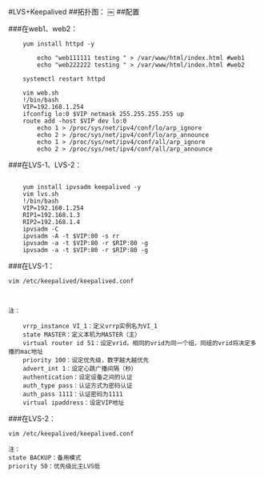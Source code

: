 #LVS+Keepalived##拓扑图：￼ ##配置###在web1、web2：```	yum install httpd -y		echo "web111111 testing " > /var/www/html/index.html #web1		echo "web222222 testing " > /var/www/html/index.html #web2	systemctl restart httpd	vim web.sh	!/bin/bash	VIP=192.168.1.254	ifconfig lo:0 $VIP netmask 255.255.255.255 up	route add -host $VIP dev lo:0		echo 1 > /proc/sys/net/ipv4/conf/lo/arp_ignore		echo 2 > /proc/sys/net/ipv4/conf/lo/arp_announce		echo 1 > /proc/sys/net/ipv4/conf/all/arp_ignore		echo 2 > /proc/sys/net/ipv4/conf/all/arp_announce ```###在LVS-1、LVS-2：```	yum install ipvsadm keepalived -y	vim lvs.sh	!/bin/bash	VIP=192.168.1.254	RIP1=192.168.1.3	RIP2=192.168.1.4	ipvsadm -C	ipvsadm -A -t $VIP:80 -s rr	ipvsadm -a -t $VIP:80 -r $RIP:80 -g	ipvsadm -a -t $VIP:80 -r $RIP:80 -g```###在LVS-1：```vim /etc/keepalived/keepalived.conf ￼注：	vrrp_instance VI_1：定义vrrp实例名为VI_1	state MASTER：定义本机为MASTER（主）	virtual router id 51：设定vrid，相同的vrid为同一个组，同组的vrid将决定多播的mac地址	priority 100：设定优先级，数字越大越优先	advert_int 1：设定心跳广播间隔（秒）	authentication：设定设备之间的认证	auth_type pass：认证方式为密码认证	auth_pass 1111：认证密码为1111	virtual ipaddress：设定VIP地址```###在LVS-2：```vim /etc/keepalived/keepalived.conf￼注：state BACKUP：备用模式priority 50：优先级比主LVS低```